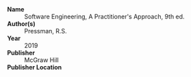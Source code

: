 
<dl>
	<dt><strong>Name</strong></dt>
	<dd>Software Engineering, A Practitioner's Approach, 9th ed.</dd>
	<dt><strong>Author(s)</strong></dt>
	<dd>Pressman, R.S.</dd>
	<dt><strong>Year</strong></dt>
	<dd>2019</dd>
	<dt><strong>Publisher</strong></dt>
	<dd>McGraw Hill</dd>
	<dt><strong>Publisher Location</strong></dt>
	<dd></dd>
</dl>
